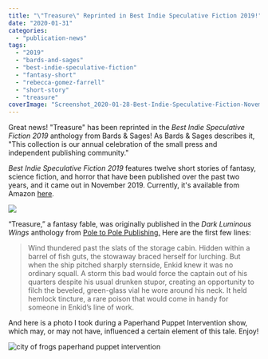 ```yaml
---
title: "\"Treasure\" Reprinted in Best Indie Speculative Fiction 2019!"
date: "2020-01-31"
categories:
  - "publication-news"
tags:
  - "2019"
  - "bards-and-sages"
  - "best-indie-speculative-fiction"
  - "fantasy-short"
  - "rebecca-gomez-farrell"
  - "short-story"
  - "treasure"
coverImage: "Screenshot_2020-01-28-Best-Indie-Speculative-Fiction-November-2019-Darin-Hlavaz-Sarah-Gribble-Liam-Hogan-Henry-Gasko-Em....png"
---
```


Great news! "Treasure" has been reprinted in the _Best Indie Speculative Fiction 2019_ anthology from Bards & Sages! As Bards & Sages describes it, "This collection is our annual celebration of the small press and independent publishing community."

_Best Indie Speculative Fiction 2019_ features twelve short stories of fantasy, science fiction, and horror that have been published over the past two years, and it came out in November 2019. Currently, it's available from Amazon [here](https://www.amazon.com/Best-Indie-Speculative-Fiction-November/dp/1733082220/ref=sr_1_1?keywords=best+indie+speculative+fiction&qid=1580252850&s=books&sr=1-1).

![](https://d2ypg8o05lff0b.cloudfront.net/wp-content/uploads/sites/3/2020/01/28231107/Screenshot_2020-01-28-Best-Indie-Speculative-Fiction-November-2019-Darin-Hlavaz-Sarah-Gribble-Liam-Hogan-Henry-Gasko-Em....png)

“Treasure,” a fantasy fable, was originally published in the _Dark Luminous Wings_ anthology from [Pole to Pole Publishing.](http://poletopolepublishing.com/) Here are the first few lines:

> Wind thundered past the slats of the storage cabin. Hidden within a barrel of fish guts, the stowaway braced herself for lurching. But when the ship pitched sharply sternside, Enkid knew it was no ordinary squall. A storm this bad would force the captain out of his quarters despite his usual drunken stupor, creating an opportunity to filch the beveled, green-glass vial he wore around his neck. It held hemlock tincture, a rare poison that would come in handy for someone in Enkid’s line of work.

And here is a photo I took during a Paperhand Puppet Intervention show, which may, or may not have, influenced a certain element of this tale. Enjoy!

![city of frogs paperhand puppet intervention](https://d2ypg8o05lff0b.cloudfront.net/wp-content/uploads/sites/3/2017/07/cityoffrogs29-500x333.jpg)
